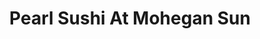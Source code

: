 ---
layout: place
title: "Pearl Sushi At Mohegan Sun"
permalink: /pennsylvania/wilkes-barre/pearl-sushi-at-mohegan-sun.html
stateAbbr: PA
stateName: Pennsylvania
cityName: Wilkes-Barre
seo:
  name: "Pearl Sushi At Mohegan Sun"
  type: Restaurant
  links: https://moheganpa.com/poi/dining/pearl.html
description: "Looking for sushi in Wilkes-Barre, Pennsylvania? Check out Pearl Sushi At Mohegan Sun for a delightful Japanese dining experience. Enjoy a variety of sushi a..."
place_id: ChIJtWFbFuUbxYkRb3sgx2slMIk
photos:
  - name: >-
      places/ChIJtWFbFuUbxYkRb3sgx2slMIk/photos/AeeoHcJfaMpTPxMKOSVJB3pRyNNoviCHabf-hctTkFcnU8yWmS6VNdwT1o6jiNHMP8NfNpaVnNxvM1JuWuBbt31KZ1qZhcrIE85z4pIgxZovT16qQt6AZFf3b0ljcx0-GCoJ31hnIJsP_nUbyHSjO6tYNOhXOsdHAIIXR2cxkCa1QsdSEMdkLJ-g5zXnSzKblrpa9hDA9BZfmpCx4Z73lNsIT4x0ZVcIsi-b3Ggg4adEtv5kcPStFDFujW1HoKyAfGfiu52qNyVlsdVJ6GjZMUyJ-zg5D4gUyRiMxAE4l4RbQaYO_A
    widthPx: 1415
    heightPx: 682
    authorAttributions:
      - displayName: Pearl Sushi At Mohegan Sun
        uri: https://maps.google.com/maps/contrib/116236185560103370487
        photoUri: >-
          https://lh3.googleusercontent.com/a-/ALV-UjUx_aJ9bR04TirgGQUHOQLn6cI6ECUBI-YSFMtOTwx3RaAzC2k=s100-p-k-no-mo
    flagContentUri: >-
      https://www.google.com/local/imagery/report/?cb_client=maps_api_places.places_api&image_key=!1e10!2sAF1QipMdUC8QM9VGCNx85A0dfMNwISaX5TrLwaxOjR0D&hl=en-US
    googleMapsUri: >-
      https://www.google.com/maps/place//data=!3m4!1e2!3m2!1sAF1QipMdUC8QM9VGCNx85A0dfMNwISaX5TrLwaxOjR0D!2e10!4m2!3m1!1s0x89c51be5165b61b5:0x8930256bc7207b6f
  - name: >-
      places/ChIJtWFbFuUbxYkRb3sgx2slMIk/photos/AeeoHcKI8DJ0O3gxKbxNV0iKLYtJeJOR-vbtU8PZrxdDj0DHh9miqap5hdvyx-QbF543ct7LOehtvdP892su2gDrx6m8Ed9iz9tRkCW-EWcQO0PpIV3vml80npL-HFAZVoNdT23PGmnowBkPp_yfbF6Uvh1NH2wL35u3aOvSEHs_qllIojRd5hZf0ZswrJ2jN4yLmBlfbsbUfQF3rDHeVsYRo2t4N7XPpXspF3l_C7Hp9b5bg2iJXEtVDoQxhOFKqoTGq4tWDqMeuVczVv0P8Smp3Oo0C-KcXPGSAyxuxfZVPydDBg
    widthPx: 1631
    heightPx: 680
    authorAttributions:
      - displayName: Pearl Sushi At Mohegan Sun
        uri: https://maps.google.com/maps/contrib/116236185560103370487
        photoUri: >-
          https://lh3.googleusercontent.com/a-/ALV-UjUx_aJ9bR04TirgGQUHOQLn6cI6ECUBI-YSFMtOTwx3RaAzC2k=s100-p-k-no-mo
    flagContentUri: >-
      https://www.google.com/local/imagery/report/?cb_client=maps_api_places.places_api&image_key=!1e10!2sAF1QipPAnw6Ur6X9HraCCZKIYIqSoAaaZ67eHeOyXVMK&hl=en-US
    googleMapsUri: >-
      https://www.google.com/maps/place//data=!3m4!1e2!3m2!1sAF1QipPAnw6Ur6X9HraCCZKIYIqSoAaaZ67eHeOyXVMK!2e10!4m2!3m1!1s0x89c51be5165b61b5:0x8930256bc7207b6f
  - name: >-
      places/ChIJtWFbFuUbxYkRb3sgx2slMIk/photos/AeeoHcIHZB0un2MNcpxIzz06GibYTCZbxe1HP9fNemSZxJZxtzRhasebMOjsiYlRXQvOb6d2pTI8jYEn4i9kqj3FYT1rp_hDylXEBBlv_XdNwbvKyP3GnOai85oP7PXvbOLOeA0izoO97BmgRDayTdC9fo4TmOKUZy2e_Jc_eNn-acX9KVcpa1Xtbz2mQKhSYq3h0uihbjQDS29rZKw8bhoyQHEjtVpfuDHwYGQAEjQk4ufk8k-aIezf_860dycAJKTgZkQlmmwoMJ_ou0JeZ-kiAym0CEvuUhD-94x_RlUTAwdQN6z5bByfAJRW4ifQJqX88Ao5_KdITQfWTKzvY3sZj4glCaCOo9vAhsHTsTQsZC9JEGzJhjMIXzKL39ZXAMcc1aHWHleFUfn4j8Sm108_DYz0SViM53Cy_NSwS-1soFVfIKeW
    widthPx: 2454
    heightPx: 2925
    authorAttributions:
      - displayName: Fred Potenza
        uri: https://maps.google.com/maps/contrib/107427595841909292238
        photoUri: >-
          https://lh3.googleusercontent.com/a-/ALV-UjUo7SQYAmZ1tNr2tbzyBs4V0eXKdjhsVWEWJaB73_a1ZSYsjE7kdw=s100-p-k-no-mo
    flagContentUri: >-
      https://www.google.com/local/imagery/report/?cb_client=maps_api_places.places_api&image_key=!1e10!2sCIHM0ogKEICAgIDkz5u4gwE&hl=en-US
    googleMapsUri: >-
      https://www.google.com/maps/place//data=!3m4!1e2!3m2!1sCIHM0ogKEICAgIDkz5u4gwE!2e10!4m2!3m1!1s0x89c51be5165b61b5:0x8930256bc7207b6f
  - name: >-
      places/ChIJtWFbFuUbxYkRb3sgx2slMIk/photos/AeeoHcJ8W9-14cgBfOUDzRSAy0R0Qiz85MKhN3a4dO3wc8qrSsDVdAYptwXOys93R1ZCzs2IYlryEU0CeyB93b_00V9X4MTWOEpeSwWZmXGJqSh0UZPueZATWzTdZKJnCGAEZKKGnVGH_yUjo8yjpMQqxr5S51s-kL274nYvqBURwYejGpZzTFoCl9USI7XzdM4thyE34d4wS5dwd6uHWK782KzYqOhUp3vSR7TijtacbLGOdY2QZw12P0zftZ23MZh44Q_3g562dcKqKfd9XT8k3Q2bLxsbvyTXmFvn7y5FbvgFH6ogBi2SPRhcnayWcQa0FJ7kuWOXUbpOIcu9A3I1jN_0xmdZds-5NmpcNiOSw9lGY1OMh43v28a2CU8GvJYchU-xpDRY4THZ4HUeoYH2We4T958ih8LcL6L5gLWlVqgGH4gh
    widthPx: 4608
    heightPx: 3456
    authorAttributions:
      - displayName: Ed Swan
        uri: https://maps.google.com/maps/contrib/111886269794017192828
        photoUri: >-
          https://lh3.googleusercontent.com/a-/ALV-UjWfffhhnmeGtFYkNWaHh-RRwtS6pWlC5uUt1SLXV4Tk7pUXPTBw=s100-p-k-no-mo
    flagContentUri: >-
      https://www.google.com/local/imagery/report/?cb_client=maps_api_places.places_api&image_key=!1e10!2sCIHM0ogKEICAgIDhjPOs0gE&hl=en-US
    googleMapsUri: >-
      https://www.google.com/maps/place//data=!3m4!1e2!3m2!1sCIHM0ogKEICAgIDhjPOs0gE!2e10!4m2!3m1!1s0x89c51be5165b61b5:0x8930256bc7207b6f
  - name: >-
      places/ChIJtWFbFuUbxYkRb3sgx2slMIk/photos/AeeoHcLFn4KPie-i-063Dy7u6n_PvCOx5fupyUov7a5GRpyRmLq-USmeSGNCb6GYCkIsbny4x1O86kSg5QslTyEUErxERjoCOgs1PKdRlgudIeobSzzRAVqKBwNZOiEzvOmvnE0dTtrkHCcS4UXH1K6wTW3RD-EkOikqSFRg6F3qNcYoSEmb-mxwTQgzIcQ6XRPZfqlTRD8vMp3wPfWF542ZWiNu6jDFcAAzziCYwm6PkQsCVdVqFeEfC_FrXxNwyC3RxoM0PW9NnkXwXw_WavYCt6naoC563M04PsgoH0tbgZIdE7o_7b46r3ec9KOdC9HoCSjGqeKxasNrE2YYikJ2Oojgttvym5duH0MuyZ_3LQwlMV_7GtzmPqsUAnEl5ftYEyv4TbYPu0m4JRozDUOMBZ9PI_nMssq-EhhNyT5Bd8xPanwK
    widthPx: 3024
    heightPx: 4032
    authorAttributions:
      - displayName: Arthur MacNew (Art)
        uri: https://maps.google.com/maps/contrib/100582896727820392067
        photoUri: >-
          https://lh3.googleusercontent.com/a-/ALV-UjWbIHWCN3uuybnBqhMANCuudWMPdckOqb3ZsGiamS-qPUz06jR52g=s100-p-k-no-mo
    flagContentUri: >-
      https://www.google.com/local/imagery/report/?cb_client=maps_api_places.places_api&image_key=!1e10!2sCIHM0ogKEICAgICEtuH7pgE&hl=en-US
    googleMapsUri: >-
      https://www.google.com/maps/place//data=!3m4!1e2!3m2!1sCIHM0ogKEICAgICEtuH7pgE!2e10!4m2!3m1!1s0x89c51be5165b61b5:0x8930256bc7207b6f
  - name: >-
      places/ChIJtWFbFuUbxYkRb3sgx2slMIk/photos/AeeoHcIM7tcpxGpiFwaKICjXg-oTufv_ADl8iIreKh5y_lBjBRbeSAfsbhuXth_rs13ck8mgmDRW57Xbo4n60YpVx0PsHaoCDeSqZM2U2CAJKqyf0rGAkBbFy3V71Z1EW8nRjdOFRc4Omw1CVTmtL6WFhnGmjgjoO1Yh_eQmU3gCtgDkVby-3uzvRf09b6KhHQveb_T57OrZfTELUDObhZ3Mbwbvq9Dh8htOtF-AwZTUtyXDIKAtBRBp5YhVbNF4B2OXfna95dJo8KGylCPZpsTGq2huTnUKjO6-iSeaRoWHkt5Wkor-Ol3PxJzcE2J1FrvtlnN2BGFxMXNcAkiKHg9xeUIwOjhMN3sQj4hLR4JugU5SyQD1EhidHFFhmLBDwtk2cGySbrJvZmU-IkPoZB_tuZ6yaBW-8g8NIyo9_3LZAJ7fAmr8
    widthPx: 3024
    heightPx: 4032
    authorAttributions:
      - displayName: Arthur MacNew (Art)
        uri: https://maps.google.com/maps/contrib/100582896727820392067
        photoUri: >-
          https://lh3.googleusercontent.com/a-/ALV-UjWbIHWCN3uuybnBqhMANCuudWMPdckOqb3ZsGiamS-qPUz06jR52g=s100-p-k-no-mo
    flagContentUri: >-
      https://www.google.com/local/imagery/report/?cb_client=maps_api_places.places_api&image_key=!1e10!2sCIHM0ogKEICAgICEtsHd8QE&hl=en-US
    googleMapsUri: >-
      https://www.google.com/maps/place//data=!3m4!1e2!3m2!1sCIHM0ogKEICAgICEtsHd8QE!2e10!4m2!3m1!1s0x89c51be5165b61b5:0x8930256bc7207b6f
  - name: >-
      places/ChIJtWFbFuUbxYkRb3sgx2slMIk/photos/AeeoHcIGU2c01O5MYSRazTTNfu8YtR5s7Zv_WEgXhcwrmhMdK53tlgLYmMQI8Ia-XiUM0IjAuwvAS78_zrrG4oUh-r4eCnV98Tc-bQeymOGrcAuWIqxJFZ4_reGPEdOYvdZbAG4nGRLEXTAwoqEvmOs7B46QaEodvowEVbQInPCFkT-jAniKMBpWhuNIiNsso1wopeCXUSiwg7viwhBgP87nNFNbk_EzvGLR6c-dv66s4iefxRGa6kc7LmRCnRcjavdHZr5g3lvdeKuoluyxgoAkX_VDngmRJkEkLDLiWBGWFHzlBeQod-dNZJ3_BqzoWKkNrzxwGwEULWsXR8b58tpq4Rau4xClqcP-cWclzQvtaUpMhILKDts2gynvZ52SClsjxtGTawIYFMc4kci0AUSyioEmwVOSnFmoj7EcF4Px5xc
    widthPx: 3024
    heightPx: 4032
    authorAttributions:
      - displayName: Arthur MacNew (Art)
        uri: https://maps.google.com/maps/contrib/100582896727820392067
        photoUri: >-
          https://lh3.googleusercontent.com/a-/ALV-UjWbIHWCN3uuybnBqhMANCuudWMPdckOqb3ZsGiamS-qPUz06jR52g=s100-p-k-no-mo
    flagContentUri: >-
      https://www.google.com/local/imagery/report/?cb_client=maps_api_places.places_api&image_key=!1e10!2sCIHM0ogKEICAgICk2dLwJg&hl=en-US
    googleMapsUri: >-
      https://www.google.com/maps/place//data=!3m4!1e2!3m2!1sCIHM0ogKEICAgICk2dLwJg!2e10!4m2!3m1!1s0x89c51be5165b61b5:0x8930256bc7207b6f
  - name: >-
      places/ChIJtWFbFuUbxYkRb3sgx2slMIk/photos/AeeoHcLpLAVb-brJKwOmDJ73GqPCJlo4nw5xU7CE3mE-FLmh77ToiwY73QEN1-i-hygTLMP5R3qGSdtt-Vax85BmvFaZ8y3e-gmcwZ8uD_sqB9Tf1FfDYLUlwk5oOZ2SlyoLong45dOzHMvbn7IhorBpN2MK0Liv25mgUNIbplL7dWyW_SgbAXfYOHD0NmPz_GmbAvedhyE3QkRIkOM2G21H0gL6MJ_TcBchlrGosA31mkXyrgS0enrdr4MmqTy2L81BLBa4orJveOlPlYWP5y4RjlTUJfI-6_bjZ8pMPtn9fp9uJ25juwp13_1-tXE2OaQ_f2TginQiCfcYgdEDo-ySeb9K4MFZzy0WtoZA8YkHsT8U4i7cUit-nRCg1R6QkDyRr5flGSc70WG5s-uh6XowfIiEBiNQqJ0juTm6wsXfqard7zOq
    widthPx: 4032
    heightPx: 3024
    authorAttributions:
      - displayName: Arthur MacNew (Art)
        uri: https://maps.google.com/maps/contrib/100582896727820392067
        photoUri: >-
          https://lh3.googleusercontent.com/a-/ALV-UjWbIHWCN3uuybnBqhMANCuudWMPdckOqb3ZsGiamS-qPUz06jR52g=s100-p-k-no-mo
    flagContentUri: >-
      https://www.google.com/local/imagery/report/?cb_client=maps_api_places.places_api&image_key=!1e10!2sCIHM0ogKEICAgICk2dLu7QE&hl=en-US
    googleMapsUri: >-
      https://www.google.com/maps/place//data=!3m4!1e2!3m2!1sCIHM0ogKEICAgICk2dLu7QE!2e10!4m2!3m1!1s0x89c51be5165b61b5:0x8930256bc7207b6f
  - name: >-
      places/ChIJtWFbFuUbxYkRb3sgx2slMIk/photos/AeeoHcKu8AEum-YFA0Fo_xP29yZBjBHkxfnzXKHw5z6k0PMFGPJcRhT9ujo6SAOBFjOkANLTrspOn2Vg-hk597GbXQarYEZ2wasPUVPp9gJFdpzzBmoRo_4zjkT4S7AGijvfEX6yMfJ-3Ax0e_ccnowrbx2xmVpeIKERllNOoekhVp4oqIY8BOspYPvho97j5QTfd2jqhSMsUxt9ldtKFGfPI6DtDjtxlcQNqtPzY99T9hu-agXlESzvXWpUKZEyfnYOMGI92Qz12Z7RSjV5V8-lSa_uNRGnHGGRUyZsmBXTQZLNumVF_LOYsWLCTA6CWN_nPEEs5k20wROMR9HKW3RRGnJiCHwgu4lpTIQ2Ft0jd0nhSVonNIEwxBpf355IQmFmhcFOmYpcfILihcVUVl0e_qJXS8IudeyY4BM1ez1FYYbaIJoC
    widthPx: 3024
    heightPx: 4032
    authorAttributions:
      - displayName: Arthur MacNew (Art)
        uri: https://maps.google.com/maps/contrib/100582896727820392067
        photoUri: >-
          https://lh3.googleusercontent.com/a-/ALV-UjWbIHWCN3uuybnBqhMANCuudWMPdckOqb3ZsGiamS-qPUz06jR52g=s100-p-k-no-mo
    flagContentUri: >-
      https://www.google.com/local/imagery/report/?cb_client=maps_api_places.places_api&image_key=!1e10!2sCIHM0ogKEICAgICEtsHktgE&hl=en-US
    googleMapsUri: >-
      https://www.google.com/maps/place//data=!3m4!1e2!3m2!1sCIHM0ogKEICAgICEtsHktgE!2e10!4m2!3m1!1s0x89c51be5165b61b5:0x8930256bc7207b6f
  - name: >-
      places/ChIJtWFbFuUbxYkRb3sgx2slMIk/photos/AeeoHcIJQRHVdUsymXznK6rFsfwBtHrqT_Gb_WJIk9nLAn3NnU1r7o73LNkfbVlkFlVLviC4dmiLxqJSOUrVD36yS1FDl0jcM1Luvw_cuY-_S45Z-YnVax9pHizpxri5Z1fEh5p5tgTbGXo5z630dx352T4cGxQxkLb8gR1fnFDxhOJwO8Q91R3ez_i-aDUCHxxH961zcYeFPmNu4geeR8TU3rH8LwipS5oTYf19EwIJVp0L7flKB1Ri-9-QDFvPzYL1kpbVyZ7R6uDq7CsUPVdH-QddPzSfvZ2rP8PJNqQLQ_Wb720P3nySyy4roSI-Rsy-8o6vIui3q81HksouNlomXntzlZ0KS-8MTlmvQrUv7TolZew5PSi-CUvbqrTqN-1tyfjbHqoO0Bwuf5K1oHi5Nb5X7JBrsHBf60zR4EB-r5u95ght
    widthPx: 4032
    heightPx: 3024
    authorAttributions:
      - displayName: Arthur MacNew (Art)
        uri: https://maps.google.com/maps/contrib/100582896727820392067
        photoUri: >-
          https://lh3.googleusercontent.com/a-/ALV-UjWbIHWCN3uuybnBqhMANCuudWMPdckOqb3ZsGiamS-qPUz06jR52g=s100-p-k-no-mo
    flagContentUri: >-
      https://www.google.com/local/imagery/report/?cb_client=maps_api_places.places_api&image_key=!1e10!2sCIHM0ogKEICAgICk2dLE1gE&hl=en-US
    googleMapsUri: >-
      https://www.google.com/maps/place//data=!3m4!1e2!3m2!1sCIHM0ogKEICAgICk2dLE1gE!2e10!4m2!3m1!1s0x89c51be5165b61b5:0x8930256bc7207b6f
address: 1280 Hwy 315 Blvd, Wilkes-Barre, PA 18702, USA
street: 1280 Hwy 315 Blvd
city: Wilkes-Barre
state: PA
zip: '18702'
country: USA
neighborhood: null
latitude: '41.269688'
longitude: '-75.821296'
accessibility_options:
  wheelchairAccessibleParking: true
  wheelchairAccessibleEntrance: true
  wheelchairAccessibleRestroom: true
  wheelchairAccessibleSeating: true
business_status: OPERATIONAL
name: Pearl Sushi At Mohegan Sun
google_maps_links:
  directionsUri: >-
    https://www.google.com/maps/dir//''/data=!4m7!4m6!1m1!4e2!1m2!1m1!1s0x89c51be5165b61b5:0x8930256bc7207b6f!3e0
  placeUri: https://maps.google.com/?cid=9885442326910761839
  writeAReviewUri: >-
    https://www.google.com/maps/place//data=!4m3!3m2!1s0x89c51be5165b61b5:0x8930256bc7207b6f!12e1
  reviewsUri: >-
    https://www.google.com/maps/place//data=!4m4!3m3!1s0x89c51be5165b61b5:0x8930256bc7207b6f!9m1!1b1
  photosUri: >-
    https://www.google.com/maps/place//data=!4m3!3m2!1s0x89c51be5165b61b5:0x8930256bc7207b6f!10e5
primary_type: Sushi Restaurant
opening_hours:
  regular: null
  current: null
secondary_opening_hours:
  regular:
    weekdayDescriptions: null
    type: null
  current:
    weekdayDescriptions: null
    type: null
phone: (570) 831-2100
price_level: null
price_range: $20 &ndash; $30
rating: '4.2'
rating_count: 56
website: https://moheganpa.com/poi/dining/pearl.html
reviews: null
parking_options: null
payment_options: null
allow_dogs: null
curbside_pickup: null
delivery: null
dine_in: null
good_for_children: null
good_for_groups: null
good_for_sports: null
live_music: null
menu_for_children: null
outdoor_seating: null
reservable: null
restroom: null
serves_beer: null
serves_breakfast: null
serves_brunch: null
serves_cocktails: null
serves_coffee: null
serves_dinner: null
serves_dessert: null
serves_lunch: null
serves_vegetarian_food: null
serves_wine: null
takeout: null
summary: null

---